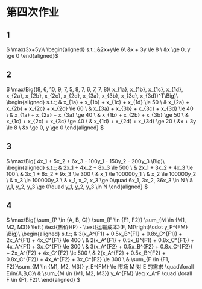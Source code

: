 # 第四次作业

## 1

$
\max(3x+5y)\\
\begin{aligned}
s.t.:\;&2x+y\le 6\\
&x + 3y \le 8 \\
&x \ge 0, y \ge 0
\end{aligned}$

## 2

$
\max\Big((8, 6, 10, 9, 7, 5, 8, 7, 6, 7, 7, 8)( x_{1a}, x_{1b}, x_{1c}, x_{1d}, x_{2a}, x_{2b}, x_{2c}, x_{2d}, x_{3a}, x_{3b}, x_{3c}, x_{3d})^T\Big)\\
\begin{aligned}
s.t.:\;
& x_{1a} + x_{1b} + x_{1c} + x_{1d} \le 50 \\
& x_{2a} + x_{2b} + x_{2c} + x_{2d} \le 60 \\
& x_{3a} + x_{3b} + x_{3c} + x_{3d} \le 40 \\
& x_{1a} + x_{2a} + x_{3a} \ge 40 \\
& x_{1b} + x_{2b} + x_{3b} \ge 50 \\
& x_{1c} + x_{2c} + x_{3c} \ge 40 \\
& x_{1d} + x_{2d} + x_{3d} \ge 20 \\
&x + 3y \le 8 \\
&x \ge 0, y \ge 0
\end{aligned}
$

## 3

$
\max\Big( 4x_1 + 5x_2 + 6x_3 - 100y_1 - 150y_2 - 200y_3 \Big)\\
\begin{aligned}
s.t.:\;
& 2x_1 + 4x_2 + 8x_3 \le 500 \\
& 2x_1 + 3x_2 + 4x_3 \le 100 \\
& 3x_1 + 6x_2 + 9x_3 \le 300 \\
& x_1 \le 100000y_1 \\
& x_2 \le 100000y_2 \\
& x_3 \le 100000y_3 \\
& x_1, x_2, x_3 \ge 0\quad 6x_1, 3x_2, 36x_3 \in N \\
& y_1, y_2, y_3 \ge 0\quad y_1, y_2, y_3 \in N
\end{aligned}
$

## 4

$
\max\Big( \sum_{P \in \{A, B, C\}} \sum_{F \in \{F1, F2\}} \sum_{M \in \{M1, M2, M3\}} \left( \text{售价}(P) - \text{运输成本}(F, M)\right)\cdot y_P^{FM} \Big)\\
\begin{aligned}
s.t.:\;
& 3(x_A^{F1} + 0.5x_B^{F1} + 0.8x_C^{F1}) + 2x_A^{F1} + 4x_C^{F1} \le 400 \\
& 2(x_A^{F1} + 0.5x_B^{F1} + 0.8x_C^{F1}) + 4x_A^{F1} + 3x_C^{F1} \le 300 \\
& 3(x_A^{F2} + 0.5x_B^{F2} + 0.8x_C^{F2}) + 2x_A^{F2} + 4x_C^{F2} \le 500 \\
& 2(x_A^{F2} + 0.5x_B^{F2} + 0.8x_C^{F2}) + 4x_A^{F2} + 3x_C^{F2} \le 300 \\
& \sum_{F \in \{F1, F2\}}\sum_{M \in \{M1, M2, M3\}} y_E^{FM} \le 市场 M 对 E 的需求 \quad\forall E\in\{A,B,C\}\\
& \sum_{M \in \{M1, M2, M3\}} y_A^{FM} \leq x_A^F \quad \forall F \in \{F1, F2\}\\
\end{aligned}
$
